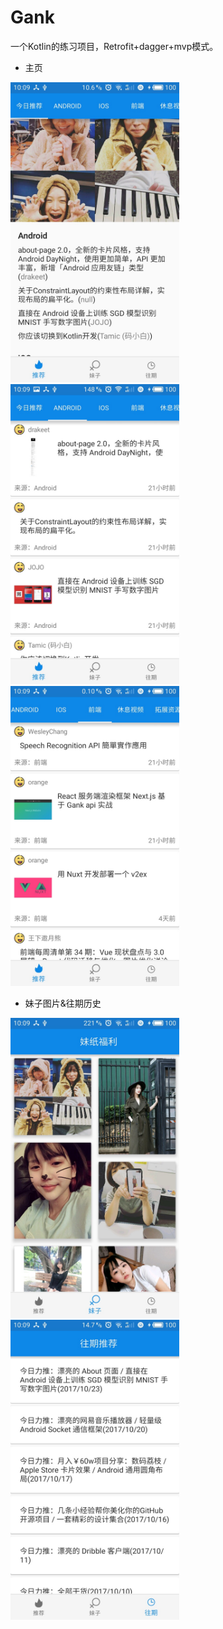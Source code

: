 # Gank
一个Kotlin的练习项目，Retrofit+dagger+mvp模式。
* 主页

<img src="https://github.com/BravoLee/Gank/blob/master/images/S71024-100918.jpg" height="480px" width="270px" >     <img src="https://github.com/BravoLee/Gank/blob/master/images/S71024-100922.jpg" height="480px" width="270px" >     <img src="https://github.com/BravoLee/Gank/blob/master/images/S71024-100954.jpg" height="480px" width="270px">

* 妹子图片&往期历史

<img src="https://github.com/BravoLee/Gank/blob/master/images/S71024-100934.jpg" height="480px" width="270px" >     <img src="https://github.com/BravoLee/Gank/blob/master/images/S71024-100943.jpg" height="480px" width="270px" >
